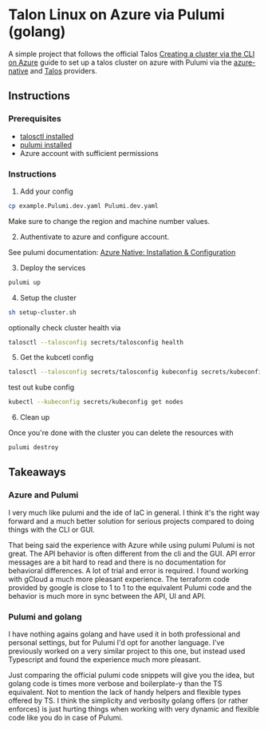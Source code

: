 # Talon Linux on Azure via Pulumi (golang)

A simple project that follows the official Talos [Creating a cluster via the CLI on Azure](https://www.talos.dev/v1.7/talos-guides/install/cloud-platforms/azure/#network-infrastructure) guide to set
up a talos cluster on azure with Pulumi via the [azure-native](https://www.pulumi.com/registry/packages/azure-native/) and [Talos](https://www.pulumi.com/registry/packages/talos/) providers.

## Instructions

### Prerequisites

* [talosctl installed](https://www.talos.dev/v1.7/talos-guides/install/talosctl/)
* [pulumi installed](https://www.pulumi.com/docs/clouds/azure/get-started/begin/#install-pulumi)
* Azure account with sufficient permissions

### Instructions

1. Add your config

```sh
cp example.Pulumi.dev.yaml Pulumi.dev.yaml
```

Make sure to change the region and machine number values.

2. Authentivate to azure and configure account.

See pulumi documentation: [Azure Native: Installation & Configuration](https://www.pulumi.com/registry/packages/azure-native/installation-configuration/#azure-native-installation-configuration)

3. Deploy the services

```sh
pulumi up
```

4. Setup the cluster

```sh
sh setup-cluster.sh
```

optionally check cluster health via 

```sh
talosctl --talosconfig secrets/talosconfig health
```

5. Get the kubcetl config

```sh
talosctl --talosconfig secrets/talosconfig kubeconfig secrets/kubeconfig
```

test out kube config

```sh
kubectl --kubeconfig secrets/kubeconfig get nodes
```

6. Clean up

Once you're done with the cluster you can delete the resources with

```sh
pulumi destroy
```

## Takeaways

### Azure and Pulumi

I very much like pulumi and the ide of IaC in general. I think it's the right way forward
and a much better solution for serious projects compared to doing things with the CLI or GUI.

That being said the experience with Azure while using pulumi Pulumi is not great. The API behavior is often different from the cli and the GUI. API error messages are a bit hard to read and there
is no documentation for behavioral differences. A lot of trial and error is required. I found working with gCloud a much more pleasant experience. The terraform code provided by google is close to 1 to 1 to the equivalent Pulumi code and the behavior is much more in sync between the API, UI and API.

### Pulumi and golang

I have nothing agains golang and have used it in both professional and personal settings, but for Pulumi I'd opt for another language. I've previously worked on a very similar project to this one, but instead used Typescript and found the experience much more pleasant.

Just comparing the official pulumi code snippets will give you the idea, but golang code is times more verbose and boilerplate-y than the TS equivalent. Not to mention the lack of handy helpers and flexible types offered by TS. I think the simplicity and verbosity golang offers (or rather enforces) is just hurting things when working with very dynamic and flexible code like you do in case of Pulumi.
